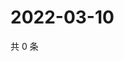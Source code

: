 # 2022-03-10

共 0 条

<!-- BEGIN WEIBO -->
<!-- 最后更新时间 Thu Mar 10 2022 20:25:11 GMT+0800 (China Standard Time) -->

<!-- END WEIBO -->
